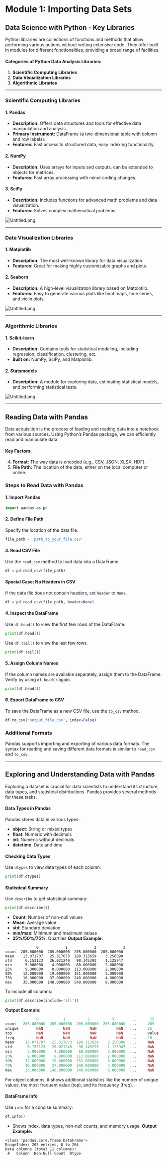 

# Module 1: Importing Data Sets
## Data Science with Python - Key Libraries
Python libraries are collections of functions and methods that allow performing various actions without writing extensive code. They offer built-in modules for different functionalities, providing a broad range of facilities.
#### Categories of Python Data Analysis Libraries:
1. **Scientific Computing Libraries**
2. **Data Visualization Libraries**
3. **Algorithmic Libraries**

___
### Scientific Computing Libraries
#### 1. **Pandas**
- **Description:** Offers data structures and tools for effective data manipulation and analysis.
- **Primary Instrument:** DataFrame (a two-dimensional table with column and row labels).
- **Features:** Fast access to structured data, easy indexing functionality.
#### 2. **NumPy**
- **Description:** Uses arrays for inputs and outputs, can be extended to objects for matrices.
- **Features:** Fast array processing with minor coding changes.
#### 3. **SciPy**
- **Description:** Includes functions for advanced math problems and data visualization.
- **Features:** Solves complex mathematical problems.

![Untitled.png](https://prod-files-secure.s3.us-west-2.amazonaws.com/03e82b26-cccb-4906-bb56-adabcbdc0655/997ac361-58a8-4f04-bb0f-79fea4baa761/Untitled.png?X-Amz-Algorithm=AWS4-HMAC-SHA256&X-Amz-Content-Sha256=UNSIGNED-PAYLOAD&X-Amz-Credential=ASIAZI2LB4665EPULKUM%2F20250130%2Fus-west-2%2Fs3%2Faws4_request&X-Amz-Date=20250130T221323Z&X-Amz-Expires=3600&X-Amz-Security-Token=IQoJb3JpZ2luX2VjEKb%2F%2F%2F%2F%2F%2F%2F%2F%2F%2FwEaCXVzLXdlc3QtMiJGMEQCIHnycpfUVztqImN8tSR6kd%2FqxwNJODD9Xm3YTlwlWFJVAiBoV6UNuDsakHR%2FuvahY0GajvnQFWHOP7Mxkoin6iuznSqIBAiv%2F%2F%2F%2F%2F%2F%2F%2F%2F%2F8BEAAaDDYzNzQyMzE4MzgwNSIM1I8PFnapmXJq4daCKtwDs6%2BExsnn7YJUrALPubQgSAM2VcDC%2F3akB8EgntfInCNh1ehJlYZlgVcj6TPDzOK8ouPCpmdHmWi7Z%2FYRDzSRpssBQqk7nAtHPgdXOWgRzSfeibc0Bo7DSAkjPyONiV%2BwaX1t8qtE1G%2BJIT7sfvTXKZ2LwcB31SFsPL5yq4ftJgbfwtCCwJ2TsMSzLtvzuD8JEvOWAQmvZqud9UT8oUozHWmtCd1%2FWIIJTrLZ1dS5A%2Fi%2F7FqEcUKborGL36VFV%2Fr8tFpViAvddTC2W1Wwc0y6YEacBiHnXDg%2BFsG%2FcxrFN4DnIsCJ%2FAykDABXk9iXoMLa4yyhcCXjpLMW2cSlFm4HDrSjg5F0rGw2JL5zeke%2BiMT4cAtNqtK2rTJNHdaoJyWvB1Bfrib1SzV7X0zR4L%2FrqEabAXnVpR%2B9DTh0q8kWgTOr6xwOGOQllHAKYV36OgZw69LKOk8vgZZw95m9SOpxhCFvVmTHQBi2Nb4D2Lar2RrKIGPrEV3vhsaE2qrgkHTunGqpucn9WWnJz4ie9T7J%2BedagoOpr4Gnp%2FaeVLu3nEHU0HCTqi9nCPn0pJR5GNnCHPW0Ualk4IORqUHjwZ66Na1TJRffigbBXLf0pVmz3HG%2FhnJ%2BdrH%2FRYgDm30w8uDvvAY6pgHgpVv6nuoYGgcaafua3MrS05mHacnvVK9FAEWNi92U9qVHWx%2BjaK7GsIR7%2FirnRkIV2SHKahRyK9ByLhJTMnN3N79o4WwVn1EZzWr4jlrX7LlLdCzUmNw7y0wwIGleQof2aznYn96Q%2FNqAm49nbqZJFK4ZHcOJYMiQhbvJ56KSj30xMoBCG3i0Mvgu0pYisV9gxwtxrtecRC7q6bVileTQ73gj8Cum&X-Amz-Signature=541eff133acafd1a6b65b51910b07046db2102224206f3b34478c5aa1513a7c4&X-Amz-SignedHeaders=host&x-id=GetObject)
___
### Data Visualization Libraries
#### 1. **Matplotlib**
- **Description:** The most well-known library for data visualization.
- **Features:** Great for making highly customizable graphs and plots.
#### 2. **Seaborn**
- **Description:** A high-level visualization library based on Matplotlib.
- **Features:** Easy to generate various plots like heat maps, time series, and violin plots.

![Untitled.png](https://prod-files-secure.s3.us-west-2.amazonaws.com/03e82b26-cccb-4906-bb56-adabcbdc0655/733d1e42-5a53-4fd8-90c1-3d85254369a6/Untitled.png?X-Amz-Algorithm=AWS4-HMAC-SHA256&X-Amz-Content-Sha256=UNSIGNED-PAYLOAD&X-Amz-Credential=ASIAZI2LB466SVSYCI67%2F20250130%2Fus-west-2%2Fs3%2Faws4_request&X-Amz-Date=20250130T221322Z&X-Amz-Expires=3600&X-Amz-Security-Token=IQoJb3JpZ2luX2VjEKb%2F%2F%2F%2F%2F%2F%2F%2F%2F%2FwEaCXVzLXdlc3QtMiJHMEUCIEwdHBWx5PSX0nWCUfGe6koRJjwnpVBJpKwonDrKMAdKAiEA4Yxm9GBEuSoAUv9I6SL9oQ2mRZV6YaC7KRHSTrzr0oAqiAQIr%2F%2F%2F%2F%2F%2F%2F%2F%2F%2F%2FARAAGgw2Mzc0MjMxODM4MDUiDEBtiJ0LCq3Z0m5VoCrcA2MbqV6WgDv%2BIGNA3AOCM3Va2IM3k7%2Fbde1bkIJJH4dCfsW5qrfVsy8upAZUUUivemMv2O9M6NdOrYLQ2FXS%2BUQk7k2%2BeYJ1mj840D9I%2Fj%2FABLqFZSuQjhyxBBBBAPMddhRn9vGs1mBWEwlCQmjQ7bRASS1unkXprfYK82z82gKDyaPMbYugkH%2Fr9ytV8x7yR7ItZ%2BR7wcMdkvitnDy7zApQzxQzhhvvL4aYEjviMFe06GNYrpgHF8C5R8fJIPG6hX7%2BfEBc%2B5pweUB35o5l3P44Q%2B3AVBbpXZjSkAyMLfzClxIppqUyLdu%2BRQZXWOcxuw4GK8lVjO6tVw9MBFHg3oIxe5%2FUtxgcL0XCR8fadsxLxf8jXWVO6F53LPX%2FAk4vyj%2Bjmm6DwYRLFZ6u6tUZWylcFGqAuy6enOG76j4GbGCAU7Xyv8TMYDpqzpNz0O0Bd528hzIvNHC%2BZwRtUhtA1%2B9%2BjnrbZ%2BQxViiLQYdClMlkSvwuvtyPwfSfH6nA6jyzWJUKFYsXDaLVK3M1ZvtUP3r56zDcB8phiUPpwuBDB%2FIIijxdLFkoDiH66qhey9KKNhK%2BJyCAPn6U4NI0XhItczEPGgS1VvgJf6DKx%2FAx9NAUMFqNZnMNfW%2B6nWInMNHh77wGOqUBaUY1x7Jal7Hy51BTutpdY8wUmAukLuD145IpAj3Gsone1%2BgNlgE12Skv1C9ZURjaPBCRznCPdalI34EJv7ppZC0r4rqBPJJC%2B0lk0AgKHPMgyk57X%2FYOiUykXBCWRX31bG19Ur%2BjEjmJKt5qPouqLDSABIXCUIGxKvwwSOkDk5HuUAAUTqC6UIuizOWsRbFa%2BR3E7kwwoZT%2BJid3EEkrQtq4mfh%2F&X-Amz-Signature=b99b8c36bcda03418ba8ba5fc966d3412cc58616a29645349c593598084fef3e&X-Amz-SignedHeaders=host&x-id=GetObject)
___
### Algorithmic Libraries
#### 1. **Scikit-learn**
- **Description:** Contains tools for statistical modeling, including regression, classification, clustering, etc.
- **Built on:** NumPy, SciPy, and Matplotlib.
#### 2. **Statsmodels**
- **Description:** A module for exploring data, estimating statistical models, and performing statistical tests.

![Untitled.png](https://prod-files-secure.s3.us-west-2.amazonaws.com/03e82b26-cccb-4906-bb56-adabcbdc0655/c62885f5-417d-4179-834f-d68f8f2bdf39/Untitled.png?X-Amz-Algorithm=AWS4-HMAC-SHA256&X-Amz-Content-Sha256=UNSIGNED-PAYLOAD&X-Amz-Credential=ASIAZI2LB466SVSYCI67%2F20250130%2Fus-west-2%2Fs3%2Faws4_request&X-Amz-Date=20250130T221322Z&X-Amz-Expires=3600&X-Amz-Security-Token=IQoJb3JpZ2luX2VjEKb%2F%2F%2F%2F%2F%2F%2F%2F%2F%2FwEaCXVzLXdlc3QtMiJHMEUCIEwdHBWx5PSX0nWCUfGe6koRJjwnpVBJpKwonDrKMAdKAiEA4Yxm9GBEuSoAUv9I6SL9oQ2mRZV6YaC7KRHSTrzr0oAqiAQIr%2F%2F%2F%2F%2F%2F%2F%2F%2F%2F%2FARAAGgw2Mzc0MjMxODM4MDUiDEBtiJ0LCq3Z0m5VoCrcA2MbqV6WgDv%2BIGNA3AOCM3Va2IM3k7%2Fbde1bkIJJH4dCfsW5qrfVsy8upAZUUUivemMv2O9M6NdOrYLQ2FXS%2BUQk7k2%2BeYJ1mj840D9I%2Fj%2FABLqFZSuQjhyxBBBBAPMddhRn9vGs1mBWEwlCQmjQ7bRASS1unkXprfYK82z82gKDyaPMbYugkH%2Fr9ytV8x7yR7ItZ%2BR7wcMdkvitnDy7zApQzxQzhhvvL4aYEjviMFe06GNYrpgHF8C5R8fJIPG6hX7%2BfEBc%2B5pweUB35o5l3P44Q%2B3AVBbpXZjSkAyMLfzClxIppqUyLdu%2BRQZXWOcxuw4GK8lVjO6tVw9MBFHg3oIxe5%2FUtxgcL0XCR8fadsxLxf8jXWVO6F53LPX%2FAk4vyj%2Bjmm6DwYRLFZ6u6tUZWylcFGqAuy6enOG76j4GbGCAU7Xyv8TMYDpqzpNz0O0Bd528hzIvNHC%2BZwRtUhtA1%2B9%2BjnrbZ%2BQxViiLQYdClMlkSvwuvtyPwfSfH6nA6jyzWJUKFYsXDaLVK3M1ZvtUP3r56zDcB8phiUPpwuBDB%2FIIijxdLFkoDiH66qhey9KKNhK%2BJyCAPn6U4NI0XhItczEPGgS1VvgJf6DKx%2FAx9NAUMFqNZnMNfW%2B6nWInMNHh77wGOqUBaUY1x7Jal7Hy51BTutpdY8wUmAukLuD145IpAj3Gsone1%2BgNlgE12Skv1C9ZURjaPBCRznCPdalI34EJv7ppZC0r4rqBPJJC%2B0lk0AgKHPMgyk57X%2FYOiUykXBCWRX31bG19Ur%2BjEjmJKt5qPouqLDSABIXCUIGxKvwwSOkDk5HuUAAUTqC6UIuizOWsRbFa%2BR3E7kwwoZT%2BJid3EEkrQtq4mfh%2F&X-Amz-Signature=cc60da904a72998c41eb643958e45353c665cde52b34c923477ae363153adac9&X-Amz-SignedHeaders=host&x-id=GetObject)
___
## Reading Data with Pandas
Data acquisition is the process of loading and reading data into a notebook from various sources. Using Python’s Pandas package, we can efficiently read and manipulate data.
#### Key Factors:
4. **Format:** The way data is encoded (e.g., CSV, JSON, XLSX, HDF).
5. **File Path:** The location of the data, either on the local computer or online.
### Steps to Read Data with Pandas
#### 1. **Import Pandas**
```python
import pandas as pd
```
#### 2. **Define File Path**
Specify the location of the data file.
```python
file_path = 'path_to_your_file.csv'
```
#### 3. **Read CSV File**
Use the `read_csv` method to load data into a DataFrame.
```python
df = pd.read_csv(file_path)
```
#### Special Case: No Headers in CSV
If the data file does not contain headers, set `header` to `None`.
```python
df = pd.read_csv(file_path, header=None)
```
#### 4. **Inspect the DataFrame**
Use `df.head()` to view the first few rows of the DataFrame.
```python
print(df.head())
```
Use `df.tail()` to view the last few rows.
```python
print(df.tail())
```
#### 5. **Assign Column Names**
If the column names are available separately, assign them to the DataFrame.
Verify by using `df.head()` again.
```python
print(df.head())
```
#### 6. **Export DataFrame to CSV**
To save the DataFrame as a new CSV file, use the `to_csv` method.
```python
df.to_csv('output_file.csv', index=False)
```
### Additional Formats
Pandas supports importing and exporting of various data formats. The syntax for reading and saving different data formats is similar to `read_csv` and `to_csv`.
___
## Exploring and Understanding Data with Pandas
Exploring a dataset is crucial for data scientists to understand its structure, data types, and statistical distributions. Pandas provides several methods for these tasks.
#### Data Types in Pandas
Pandas stores data in various types:
- **object**: String or mixed types
- **float**: Numeric with decimals
- **int**: Numeric without decimals
- **datetime**: Date and time
#### Checking Data Types
Use `dtypes` to view data types of each column:
```python
print(df.dtypes)
```
#### Statistical Summary
Use `describe` to get statistical summary:
```python
print(df.describe())
```
- **Count**: Number of non-null values
- **Mean**: Average value
- **std**: Standard deviation
- **min/max**: Minimum and maximum values
- **25%/50%/75%**: Quartiles
**Output Example:**
```plain text
              0            1            2            3
count  205.000000  205.000000  205.000000  205.000000
mean    13.071707   25.317073  198.313659    3.256098
std      6.153123   26.021249   90.145293    1.125947
min      5.000000    4.000000   68.000000    2.000000
25%      9.000000    8.000000  113.000000    2.000000
50%     12.000000   19.000000  151.000000    3.000000
75%     16.000000   37.000000  248.000000    4.000000
max     35.000000  148.000000  540.000000    8.000000
```
To include all columns:
```python
print(df.describe(include='all'))
```
**Output Example:**
```r
              0           1          2          3       ...      25       26       27
count   205.000000  205.000000  205.000000  205.000000  ...     205      205      205
unique        NaN         NaN         NaN         NaN   ...     25       25       25
top           NaN         NaN         NaN         NaN   ...     value    value    value
freq          NaN         NaN         NaN         NaN   ...     10       10       10
mean     13.071707   25.317073  198.313659    3.256098  ...     NaN      NaN      NaN
std       6.153123   26.021249   90.145293    1.125947  ...     NaN      NaN      NaN
min       5.000000    4.000000   68.000000    2.000000  ...     NaN      NaN      NaN
25%       9.000000    8.000000  113.000000    2.000000  ...     NaN      NaN      NaN
50%      12.000000   19.000000  151.000000    3.000000  ...     NaN      NaN      NaN
75%      16.000000   37.000000  248.000000    4.000000  ...     NaN      NaN      NaN
max      35.000000  148.000000  540.000000    8.000000  ...     NaN      NaN      NaN
```
For object columns, it shows additional statistics like the number of unique values, the most frequent value (top), and its frequency (freq).
#### DataFrame Info
Use `info` for a concise summary:
```python
df.info()
```
- Shows index, data types, non-null counts, and memory usage.
**Output Example:**
```less
<class 'pandas.core.frame.DataFrame'>
RangeIndex: 205 entries, 0 to 204
Data columns (total 11 columns):
 #   Column  Non-Null Count  Dtype
